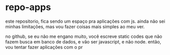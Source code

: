 # repo-apps
este repositorio, fica sendo um espaço pra aplicações com js. ainda não sei minhas limitações, mas vou fazer coisas mais simples ao meu ver. 

no github, se eu não me engano muito, você escreve static codes que não fazem busca em banco de dados, e vão ser javascript, e não node. então, vou tentar fazer aplicações com o pr

